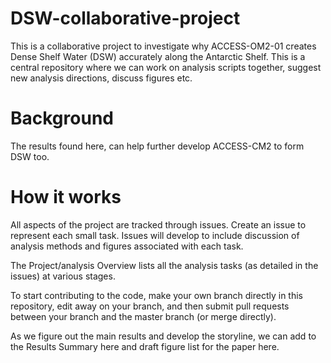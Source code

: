 # DSW-collaborative-project

This is a collaborative project to investigate why ACCESS-OM2-01 creates Dense Shelf Water (DSW) accurately along the Antarctic Shelf. This is a central repository where we can work on analysis scripts together, suggest new analysis directions, discuss figures etc.

# Background

The results found here, can help further develop ACCESS-CM2 to form DSW too.

# How it works

All aspects of the project are tracked through issues. Create an issue to represent each small task. Issues will develop to include discussion of analysis methods and figures associated with each task.

The Project/analysis Overview lists all the analysis tasks (as detailed in the issues) at various stages.

To start contributing to the code, make your own branch directly in this repository, edit away on your branch, and then submit pull requests between your branch and the master branch (or merge directly).

As we figure out the main results and develop the storyline, we can add to the Results Summary here and draft figure list for the paper here.
